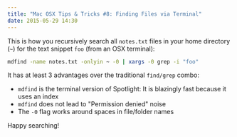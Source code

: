 ```yaml
---
title: "Mac OSX Tips & Tricks #8: Finding Files via Terminal"
date: 2015-05-29 14:30
---
```

This is how you recursively search all `notes.txt` files in your home directory (`~`)
for the text snippet `foo` (from an OSX terminal):

```bash
mdfind -name notes.txt -onlyin ~ -0 | xargs -0 grep -i "foo"
```

It has at least 3 advantages over the traditional `find/grep` combo:

* `mdfind` is the terminal version of Spotlight: It is blazingly fast because it uses an
index
* `mdfind` does not lead to "Permission denied" noise
* The `-0` flag works around spaces in file/folder names

Happy searching!
